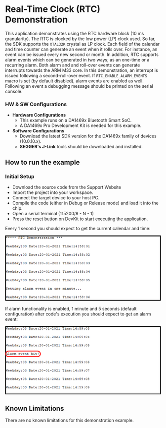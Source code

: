 # Real-Time Clock (RTC) Demonstration

This application demonstrates using the RTC hardware block (10 ms granularity). The RTC is clocked by the low power (LP) clock used. So far, the SDK supports the `XTAL32K` crystal as LP clock. Each field of the calendar and time counter can generate an event when it rolls over. For instance, an event can be issued every new second or month. In addition, RTC supports alarm events which can be generated in two ways; as an one-time or a recurring alarm. Both alarm and and roll-over events can generate interrupts towards the ARM M33 core. In this demonstration, an interrupt is issued following a second-roll-over event. If `RTC_ENABLE_ALARM_EVENTS` macro is set (by default disabled), alarm events are enabled as well. Following an event a debugging message should be printed on the serial console.

### HW & SW Configurations

- **Hardware Configurations**
  - This example runs on a DA1469x Bluetooth Smart SoC.
  - A DA1469x Pro Development Kit is needed for this example.
- **Software Configurations**
  - Download the latest SDK version for the DA1469x family of devices (10.0.10.x).
  - **SEGGER's J-Link** tools should be downloaded and installed.

## How to run the example

### Initial Setup

- Download the source code from the Support Website
- Import the project into your workspace.
- Connect the target device to your host PC.
- Compile the code (either in Debug or Release mode) and load it into the chip.
- Open a serial terminal (115200/8 - N - 1)
- Press the reset button on DevKit to start executing the application.

Every 1 second you should expect to get the current calendar and time:

![RTC Current Calendar and Time](assets/rtc_date_time_serial_console.png)

If alarm functionality is enabled, 1 minute and 5 seconds (default configuration) after code's execution you should expect to get an alarm event:

![RTC Alarm Event](assets/rtc_alarm_serial_console.png)

## Known Limitations

There are no known limitations for this demonstration example.
